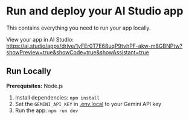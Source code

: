 # Run and deploy your AI Studio app

This contains everything you need to run your app locally.

View your app in AI Studio: https://ai.studio/apps/drive/1yFEr0T7E68uqP9tvhPF-akw-m8GBNPtw?showPreview=true&showCode=true&showAssistant=true

## Run Locally

**Prerequisites:**  Node.js


1. Install dependencies:
   `npm install`
2. Set the `GEMINI_API_KEY` in [.env.local](.env.local) to your Gemini API key
3. Run the app:
   `npm run dev`
